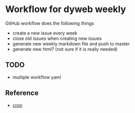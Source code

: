# Workflow for dyweb weekly

GitHub workflow does the following things

- create a new issue every week
- close old issues when creating new issues
- generate new weekly markdown file and push to master
- generate new html? (not sure if it is really needed)

## TODO

- multiple workflow yaml

## Reference

- [cron](https://help.github.com/en/actions/reference/events-that-trigger-workflows#scheduled-events-schedule)